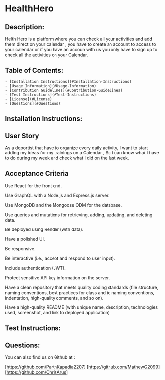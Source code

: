 # HealthHero
## Description:
Helth Hero is a platform where you can check all your activities and add them direct on your calendar , you have to create an account to access to your calendar or if you have an accoun with us you only have to sign up to check all the activities on your Calendar.

## Table of Contents:
    - [Installation Instructions](#Installation-Instructions)
    - [Usage Information](#Usage-Information)
    - [Contribution Guidelines](#Contribution-Guidelines)
    - [Test Instructions](#Test-Instructions)
    - [License](#License)
    - [Questions](#Questions)

## Installation Instructions:
    
 ## User Story
As a deportist that have to organize every daily activity, I want to start adding my ideas for my trainings on a Calendar , So I can know what I have to do during my week and check what I did on the last week.

 ## Acceptance Criteria
Use React for the front end.

Use GraphQL with a Node.js and Express.js server.

Use MongoDB and the Mongoose ODM for the database.

Use queries and mutations for retrieving, adding, updating, and deleting data.

Be deployed using Render (with data).

Have a polished UI.

Be responsive.

Be interactive (i.e., accept and respond to user input).

Include authentication (JWT).

Protect sensitive API key information on the server.

Have a clean repository that meets quality coding standards (file structure, naming conventions, best practices for class and id naming conventions, indentation, high-quality comments, and so on).

Have a high-quality README (with unique name, description, technologies used, screenshot, and link to deployed application).

 ## Test Instructions:

## Questions:
You can also find us on Github at :

[https://github.com/ParthKapadia2207]
[https://github.com/MathewG2099]
[https://github.com/ChrisArus] 
